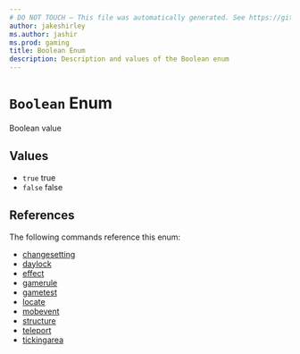 ```yaml
---
# DO NOT TOUCH — This file was automatically generated. See https://github.com/mojang/minecraftapidocsgenerator to modify descriptions, examples, etc.
author: jakeshirley
ms.author: jashir
ms.prod: gaming
title: Boolean Enum
description: Description and values of the Boolean enum
---
```

# `Boolean` Enum
Boolean value

## Values
- `true`
true
- `false`
false

## References
The following commands reference this enum:
- [changesetting](../commands/changesetting.md)
- [daylock](../commands/daylock.md)
- [effect](../commands/effect.md)
- [gamerule](../commands/gamerule.md)
- [gametest](../commands/gametest.md)
- [locate](../commands/locate.md)
- [mobevent](../commands/mobevent.md)
- [structure](../commands/structure.md)
- [teleport](../commands/teleport.md)
- [tickingarea](../commands/tickingarea.md)
